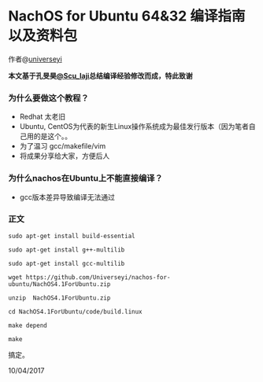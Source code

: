# NachOS for Ubuntu 64&32 编译指南以及资料包
作者@[universeyi](https://github.com/Universeyi/)


**本文基于孔旻昊[@Scu\_laji](https://github.com/kongminhao)总结编译经验修改而成，特此致谢**
### 为什么要做这个教程？
* Redhat 太老旧
* Ubuntu, CentOS为代表的新生Linux操作系统成为最佳发行版本（因为笔者自己用的是这个。。
* 为了温习 gcc/makefile/vim
* 将成果分享给大家，方便后人
### 为什么nachos在Ubuntu上不能直接编译？
* gcc版本差异导致编译无法通过
### 正文
`sudo apt-get install build-essential`

`sudo apt-get install g++-multilib`

`sudo apt-get install gcc-multilib`

`wget https://github.com/Universeyi/nachos-for-ubuntu/NachOS4.1ForUbuntu.zip`

`unzip  NachOS4.1ForUbuntu.zip`

`cd NachOS4.1ForUbuntu/code/build.linux `

`make depend`

`make`

搞定。

10/04/2017
